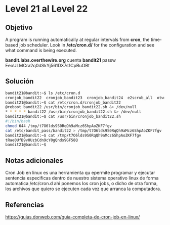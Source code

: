 # Level 21 al Level 22

## Objetivo 
A program is running automatically at regular intervals from **cron**, the time-based job scheduler. Look in **/etc/cron.d/** for the configuration and see what command is being executed.

**bandit.labs.overthewire.org**
cuenta
**bandit21**
passw
EeoULMCra2q0dSkYj561DX7s1CpBuOBt

## Solución 
```bash
bandit21@bandit:~$ ls /etc/cron.d
cronjob_bandit22  cronjob_bandit23  cronjob_bandit24  e2scrub_all  otw-tmp-dir  sysstat
bandit21@bandit:~$ cat /etc/cron.d/cronjob_bandit22
@reboot bandit22 /usr/bin/cronjob_bandit22.sh &> /dev/null
* * * * * bandit22 /usr/bin/cronjob_bandit22.sh &> /dev/null
bandit21@bandit:~$ cat /usr/bin/cronjob_bandit22.sh
#!/bin/bash
chmod 644 /tmp/t7O6lds9S0RqQh9aMcz6ShpAoZKF7fgv
cat /etc/bandit_pass/bandit22 > /tmp/t7O6lds9S0RqQh9aMcz6ShpAoZKF7fgv
bandit21@bandit:~$ cat /tmp/t7O6lds9S0RqQh9aMcz6ShpAoZKF7fgv
tRae0UfB9v0UzbCdn9cY0gQnds9GF58Q
bandit21@bandit:~$
```

## Notas adicionales
Cron Job en linux es una herramienta qu epermite programar y ejecutar sentencia especificas dentro de nuestro sistema operativo linux de forma automatica 
/etc/cron.d ahi ponemos los cron jobs, o dicho de otra forma, los archivos que quiero se ejecuten cada vez que arranca la computadora.
## Referencias 
https://guias.donweb.com/guia-completa-de-cron-job-en-linux/
